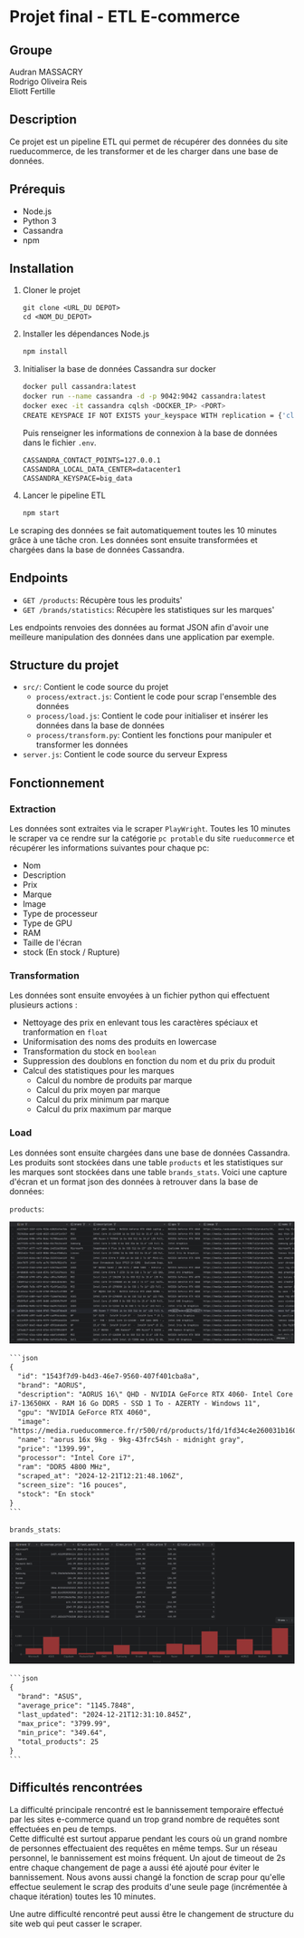 # Projet final - ETL E-commerce

## Groupe 
Audran MASSACRY  
Rodrigo Oliveira Reis  
Eliott Fertille  

## Description
Ce projet est un pipeline ETL qui permet de récupérer des données du site rueducommerce, de les transformer et de les charger dans une base de données.

## Prérequis
- Node.js
- Python 3
- Cassandra
- npm

## Installation
1. Cloner le projet
    ```
    git clone <URL_DU DEPOT>
    cd <NOM_DU_DEPOT>
    ```
   
2. Installer les dépendances Node.js
    ```sh
    npm install
    ```
   
3. Initialiser la base de données Cassandra sur docker
    ```sh
    docker pull cassandra:latest
    docker run --name cassandra -d -p 9042:9042 cassandra:latest
    docker exec -it cassandra cqlsh <DOCKER_IP> <PORT>
    CREATE KEYSPACE IF NOT EXISTS your_keyspace WITH replication = {'class': 'SimpleStrategy', 'replication_factor': 1};
    ```

    Puis renseigner les informations de connexion à la base de données dans le fichier `.env`.

    ```env
    CASSANDRA_CONTACT_POINTS=127.0.0.1
    CASSANDRA_LOCAL_DATA_CENTER=datacenter1
    CASSANDRA_KEYSPACE=big_data
    ```

4. Lancer le pipeline ETL
    ```sh
    npm start
    ```
   
Le scraping des données se fait automatiquement toutes les 10 minutes grâce à une tâche cron. Les données sont ensuite transformées et chargées dans la base de données Cassandra.

## Endpoints
- `GET /products`: Récupère tous les produits'
- `GET /brands/statistics`: Récupère les statistiques sur les marques'

Les endpoints renvoies des données au format JSON afin d'avoir une meilleure manipulation des données dans une application par exemple.

## Structure du projet
- `src/`: Contient le code source du projet
    - `process/extract.js`: Contient le code pour scrap l'ensemble des données
    - `process/load.js`: Contient le code pour initialiser et insérer les données dans la base de données
    - `process/transform.py`: Contient les fonctions pour manipuler et transformer les données
- `server.js`: Contient le code source du serveur Express

## Fonctionnement

### Extraction

Les données sont extraites via le scraper `PlayWright`. Toutes les 10 minutes le scraper va ce rendre sur la catégorie `pc protable` du site `rueducommerce` et récupérer les informations suivantes pour chaque pc:
- Nom
- Description
- Prix
- Marque
- Image
- Type de processeur
- Type de GPU
- RAM
- Taille de l'écran
- stock (En stock / Rupture)

### Transformation
Les données sont ensuite envoyées à un fichier python qui effectuent plusieurs actions :
- Nettoyage des prix en enlevant tous les caractères spéciaux et tranformation en `float`
- Uniformisation des noms des produits en lowercase
- Transformation du stock en `boolean`
- Suppression des doublons en fonction du nom et du prix du produit
- Calcul des statistiques pour les marques
  - Calcul du nombre de produits par marque
  - Calcul du prix moyen par marque
  - Calcul du prix minimum par marque
  - Calcul du prix maximum par marque

### Load
Les données sont ensuite chargées dans une base de données Cassandra. Les produits sont stockées dans une table `products` et les statistiques sur les marques sont stockées dans une table `brands_stats`.
Voici une capture d'écran et un format json des données à retrouver dans la base de données:

`products`:  

![products](./src/img/products.png)

    ```json
    {
      "id": "1543f7d9-b4d3-46e7-9560-407f401cba8a",
      "brand": "AORUS",
      "description": "AORUS 16\" QHD - NVIDIA GeForce RTX 4060- Intel Core i7-13650HX - RAM 16 Go DDR5 - SSD 1 To - AZERTY - Windows 11",
      "gpu": "NVIDIA GeForce RTX 4060",
      "image": "https://media.rueducommerce.fr/r500/rd/products/1fd/1fd34c4e260031b16092ee6cef00f27be7612b7c.png",
      "name": "aorus 16x 9kg - 9kg-43frc54sh - midnight gray",
      "price": "1399.99",
      "processor": "Intel Core i7",
      "ram": "DDR5 4800 MHz",
      "scraped_at": "2024-12-21T12:21:48.106Z",
      "screen_size": "16 pouces",
      "stock": "En stock"
    }
    ```

`brands_stats`:  

![brands_stats](./src/img/brand_stats.png)

    ```json
    {
      "brand": "ASUS",
      "average_price": "1145.7848",
      "last_updated": "2024-12-21T12:31:10.845Z",
      "max_price": "3799.99",
      "min_price": "349.64",
      "total_products": 25
    }
    ```

## Difficultés rencontrées

La difficulté principale rencontré est le bannissement temporaire effectué par les sites e-commerce quand un trop grand nombre de requêtes sont effectuées en peu de temps.  
Cette difficulté est surtout apparue pendant les cours où un grand nombre de personnes effectuaient des requêtes en même temps.
Sur un réseau personnel, le bannissement est moins fréquent. Un ajout de timeout de 2s entre chaque changement de page a aussi été ajouté pour éviter le bannissement. 
Nous avons aussi changé la fonction de scrap pour qu'elle effectue seulement le scrap des produits d'une seule page (incrémentée à chaque itération) toutes les 10 minutes.

Une autre difficulté rencontré peut aussi être le changement de structure du site web qui peut casser le scraper. 

